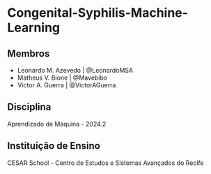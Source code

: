 # Congenital-Syphilis-Machine-Learning

## Membros

- Leonardo M. Azevedo | @LeonardoMSA
- Matheus V. Bione | @Mavebibo
- Victor A. Guerra | @VictorAGuerra

## Disciplina

Aprendizado de Máquina - 2024.2

## Instituição de Ensino

CESAR School - Centro de Estudos e Sistemas Avançados do Recife

